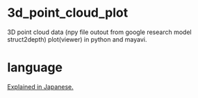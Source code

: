 # 3d_point_cloud_plot
 3D point cloud data (npy file outout from google research model struct2depth) plot(viewer) in python and mayavi.

# language
<a href="https://memo.soarcloud.com/struct2depth%ef%bd%9e%e5%8d%98%e7%9c%bc%e3%82%ab%e3%83%a1%e3%83%a9visual-slam/" target="_blank">Explained in Japanese.</a>
